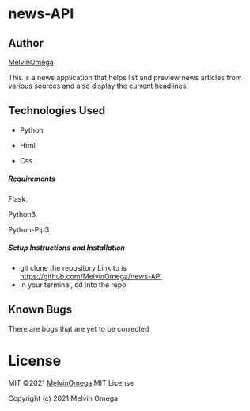 # news-API

## Author

[MelvinOmega](https://github.com/MelvinOmega)


This is a news application that helps list and preview news articles from various sources and also display the current headlines.


## Technologies Used

- Python

- Html

- Css 



##### Requirements

Flask.

Python3.

Python-Pip3

##### Setup Instructions and Installation
- git clone the repository Link to is https://github.com/MelvinOmega/news-API
- in your terminal, cd into the repo



## Known Bugs

There are bugs that are yet to be corrected. 

# License
MIT &copy;2021 [MelvinOmega](https://github.com/MelvinOmega/)
MIT License

Copyright (c) 2021 Melvin Omega
